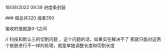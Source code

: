 18/08/2022 09:39 进度条封装

\### 值总共320 或者350

接收的值就是0-1之间

// 科技和默认三的切割问题 ，这个问题的话，如果实在解决不了 那就只能对这两个皮肤进行不一样的处理，就是单独调整长度和切割长度
